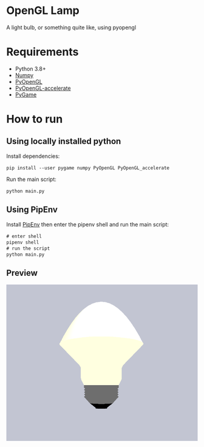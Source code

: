 # OpenGL Lamp
A light bulb, or something quite like, using pyopengl

# Requirements

- Python 3.8+
- [Numpy](https://pypi.org/project/numpy/)
- [PyOpenGL](https://pypi.org/project/PyOpenGL/) 
- [PyOpenGL-accelerate](https://pypi.org/project/PyOpenGL-accelerate/)
- [PyGame](https://pypi.org/project/pygame/)
 
# How to run

## Using locally installed python

Install dependencies:

```shell script
pip install --user pygame numpy PyOpenGL PyOpenGL_accelerate
```

Run the main script:

```shell script
python main.py
```

## Using PipEnv

Install [PipEnv](https://pipenv.pypa.io/en/latest/) then enter the pipenv shell and run the main script:

```shell script
# enter shell
pipenv shell
# run the script
python main.py
```

## Preview
![Light Bulb](light.png "Light Bulb")
